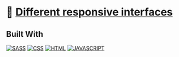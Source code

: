 # :link: [Different responsive interfaces](https://jays-v.github.io/different-responsive-interfaces) 

## Built With

[![SASS](https://img.shields.io/badge/Sass-CC6699?style=for-the-badge&logo=sass&logoColor=white)](https://jays-v.github.io/different-responsive-interfaces) 
[![CSS](https://img.shields.io/badge/CSS3-1572B6?style=for-the-badge&logo=css3&logoColor=white)](https://jays-v.github.io/different-responsive-interfaces) 
[![HTML](https://img.shields.io/badge/HTML5-E34F26?style=for-the-badge&logo=html5&logoColor=white)](https://jays-v.github.io/different-responsive-interfaces) 
[![JAVASCRIPT](https://img.shields.io/badge/JavaScript-F7DF1E?style=for-the-badge&logo=javascript&logoColor=black)](https://jays-v.github.io/different-responsive-interfaces) 






